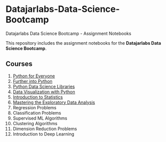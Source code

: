 # Datajarlabs-Data-Science-Bootcamp
Datajarlabs Data Science Bootcamp - Assignment Notebooks


This repository includes the assignment notebooks for the **Datajarlabs Data Science Bootcamp**.

## Courses
1. [Python for Everyone](https://github.com/melihcanyardi/Datajarlabs-Data-Science-Bootcamp/tree/main/1-%20Python%20for%20Everyone)
2. [Further into Python](https://github.com/melihcanyardi/Datajarlabs-Data-Science-Bootcamp/tree/main/2-%20Further%20into%20Python)
3. [Python Data Science Libraries](https://github.com/melihcanyardi/Datajarlabs-Data-Science-Bootcamp/tree/main/3-%20Python%20Data%20Science%20Libraries)
4. [Data Visualization with Python](https://github.com/melihcanyardi/Datajarlabs-Data-Science-Bootcamp/tree/main/4-%20Data%20Visualization%20with%20Python)
5. [Introduction to Statistics](https://github.com/melihcanyardi/Datajarlabs-Data-Science-Bootcamp/tree/main/5-%20Introduction%20to%20Statistics)
6. [Mastering the Exploratory Data Analysis](https://github.com/melihcanyardi/Datajarlabs-Data-Science-Bootcamp/tree/main/6-%20Mastering%20the%20Exploratory%20Data%20Analysis)
7. Regression Problems
8. Classification Problems
9. Supervised ML Algorithms
10. Clustering Algorithms
11. Dimension Reduction Problems
12. Introduction to Deep Learning
